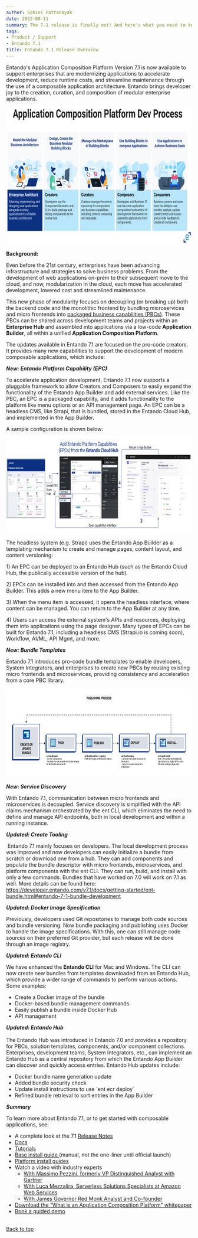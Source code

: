 ```yaml
---
author: Sohini Pattanayak
date: 2022-08-11
summary: The 7.1 release is finally out! And here's what you need to know about the new features and updates!
tags:
- Product / Support
- Entando 7.1
title: Entando 7.1 Release Overview
---
```


Entando's Application Composition Platform Version 7.1 is now available to support enterprises that are modernizing applications to accelerate development, reduce runtime costs, and streamline maintenance through the use of a composable application architecture. Entando brings developer joy to the creation, curation, and composition of modular enterprise applications.

<img src="./images/2022-08-11-acp-process.png" width="720" height="372.6">

<strong>Background:&nbsp;</strong>

Even before the 21st century, enterprises have been advancing infrastructure and strategies to solve business problems. From the development of web applications on-prem to their subsequent move to the cloud, and now, modularization in the cloud, each move has accelerated development, lowered cost and streamlined maintenance.

This new phase of modularity focuses on decoupling (or breaking up) both the backend code and the monolithic frontend by bundling microservices and micro frontends into <a href="#!U;https://youtu.be/RkGBpLQ-070!#">packaged business capabilities (PBCs)</a>. These PBCs can be shared across development teams and projects within an <strong>Enterprise Hub</strong> and assembled into applications via a low-code <strong>Application Builder</strong>, all within a unified <strong>Application Composition Platform</strong>. 

The updates available in Entando 7.1 are focused on the pro-code creators. It provides many new capabilities to support the development of modern composable applications, which include:

<em><strong>New: Entando Platform Capability (EPC)</strong></em>

To accelerate application development, Entando 7.1 now supports a pluggable framework to allow Creators and Composers to easily expand the functionality of the Entando App Builder and add external services. Like the PBC, an EPC is a packaged capability, and it adds functionality to the platform like menu options or an API management page. An EPC can be a headless CMS, like Strapi, that is bundled, stored in the Entando Cloud Hub, and implemented in the App Builder.

A sample configuration is shown below:

<img src="./images/2022-08-11-acp-capabilities.png" width="720" height="259.3">

<p>The headless system (e.g. Strapi) uses the Entando App Builder as a templating mechanism to create and manage pages, content layout, and content versioning:&nbsp;</p>

<p>1) An EPC can be deployed to an Entando Hub (such as the Entando Cloud Hub, the publically accessible version of the hub).&nbsp;</p>

<p>2) EPCs can be installed into and then accessed from the Entando App Builder. This adds a new menu item to the App Builder.&nbsp;</p>

<p>3) When the menu item is accessed, it opens the headless interface, where content can be managed. You can return to the App Builder at any time.</p>

<p>4) Users can access the external system's APIs and resources, deploying them into applications using the page designer. Many types of EPCs can be built for Entando 7.1, including a headless CMS (Strapi.io is coming soon), Workflow, AI/ML, API Mgmt, and more.&nbsp;&nbsp;</p>

<p><em><strong>New: Bundle Templates</strong></em></p>

<p>Entando 7.1 introduces pro-code bundle templates to&nbsp;enable developers, System Integrators, and enterprises to create new PBCs by reusing existing micro frontends and microservices, providing consistency and acceleration from a core PBC library.</p>

<img src="./images/2022-08-11-publishing.png" width="720" height="239.8">

<p><em><strong>New: Service Discovery</strong></em></p>

<p>With Entando 7.1, communication between micro frontends and microservices is decoupled. Service discovery is simplified with the API claims mechanism orchestrated by the ent CLI, which eliminates the need to define and manage API endpoints, both in local development and within a running instance.</p>

<p><em><strong>Updated: Create Tooling</strong></em></p>

<p>&nbsp;Entando 7.1 mainly focuses on developers. The local development process was improved and now developers can easily initialize a bundle from scratch or download one from a hub. They can add components and populate the bundle descriptor with micro frontends, microservices, and platform components with the ent CLI. They can run, build, and install with only a few commands. Bundles that have worked on 7.0 will work on 7.1 as well. More details can be found here: <a href="#!U;https://developer.entando.com/v7.1/docs/getting-started/ent-bundle.html#entando-7-1-bundle-development!#">https://developer.entando.com/v7.1/docs/getting-started/ent-bundle.html#entando-7-1-bundle-development</a></p>

<p><em><strong>Updated: Docker Image Specification</strong></em></p>

<p>Previously, developers used Git repositories to manage both code sources and bundle versioning. Now bundle packaging and publishing uses Docker to handle the image specifications. With this, one can still manage code sources on their preferred Git provider, but each release will be done through an image registry.&nbsp;&nbsp;</p>

<p><em><strong>Updated: Entando CLI&nbsp;</strong></em></p>

<p>We have enhanced the <strong>Entando CLI</strong> for Mac and Windows. The CLI can now create new bundles from templates downloaded from an Entando Hub, which provide a wider range of commands to perform various actions. Some examples:</p>

<ul>
	<li>Create a Docker image of the bundle</li>
	<li>Docker-based bundle management commands</li>
	<li>Easily publish a bundle inside Docker Hub</li>
	<li>API management</li>
</ul>

<p><em><strong>Updated: Entando Hub</strong></em><br />
<br />
The Entando Hub was introduced in Entando 7.0 and provides a repository for PBCs, solution templates, components, and/or component collections. Enterprises, development teams, System Integrators, etc., can implement an Entando Hub as a central repository from which the Entando App Builder can discover and quickly access entries. Entando Hub updates include:&nbsp;</p>

<ul>
	<li>Docker bundle name generation update</li>
	<li>Added bundle security check</li>
	<li>Update install instructions to use `ent ecr deploy`</li>
	<li>Refined bundle retrieval to sort entries in the App Builder</li>
</ul>

<p><em><strong>Summary</strong></em></p>

<p>To learn more about Entando 7.1, or to get started with composable applications, see:</p>

<ul>
	<li>A complete look at the 7.1 <a href="#!U;https://developer.entando.com/next/docs/releases/#summary!#">Release Notes</a></li>
	<li><a href="#!U;https://developer.entando.com/v7.1/docs/!#">Docs</a></li>
	<li><a href="#!U;https://developer.entando.com/v7.1/docs/!#">Tutorials</a></li>
	<li><a href="#!U;https://developer.entando.com/v7.1/docs/getting-started/#install-kubernetes!#">Base install guide </a>(manual, not the one-liner until official launch)</li>
	<li><a href="#!U;https://developer.entando.com/v7.1/tutorials/#operations!#">Platform install guides</a></li>
	<li>Watch a video with industry experts
	<ul>
		<li><a href="#!U;https://www.youtube.com/watch?v=fWbLQDZBEio!#">With Massimo Pezzini, formerly VP Distinguished Analyst with Gartner</a></li>
		<li><a href="#!U;https://www.youtube.com/watch?v=_pAILlnkLck!#">With Luca Mezzalira, Serverless Solutions Specialists at Amazon Web Services</a></li>
		<li><a href="#!U;https://www.youtube.com/watch?v=Lo5rfCNLCvo!#">With James Governor Red Monk Analyst and Co-founder</a></li>
	</ul>
	</li>
	<li><a href="#!U;https://discover.entando.com/en-us/what-is-an-application-composition-platform!#">Download the &ldquo;What is an Application Composition Platform&quot; whitepaper</a></li>
	<li><a href="#!U;https://entando.com/page/en/demo!#">Book a guided demo</a></li>
</ul>

</span><br><a href="#">Back to top</a></span></p>